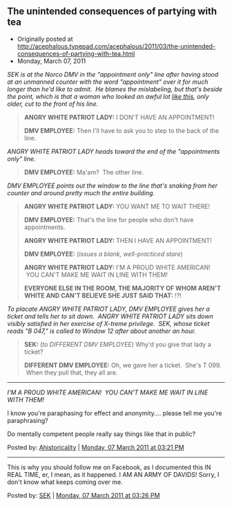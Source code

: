 ## The unintended consequences of partying with tea

 * Originally posted at http://acephalous.typepad.com/acephalous/2011/03/the-unintended-consequences-of-partying-with-tea.html
 * Monday, March 07, 2011

_SEK is at the Norco DMV in the "appointment only" line after having stood at an unmanned counter with the word "appointment" over it for much longer than he'd like to admit.  He blames the mislabeling, but that's beside the point, which is that a woman who looked an awful lot [like this](http://acephalous.typepad.com/american%20flag%20shirt.jpg), only older, cut to the front of his line._

> **ANGRY WHITE PATRIOT LADY:** I DON'T HAVE AN APPOINTMENT!
> 
> **DMV EMPLOYEE:** Then I'll have to ask you to step to the back of the line.

_ANGRY WHITE PATRIOT LADY heads toward the end of the "appointments only" line._

> **DMV EMPLOYEE:** Ma'am?  The other line.

_DMV EMPLOYEE points out the window to the line that's snaking from her counter and around pretty much the entire building._

> **ANGRY WHITE PATRIOT LADY:** YOU WANT ME TO WAIT THERE!
> 
> **DMV EMPLOYEE:** That's the line for people who don't have appointments.
> 
> **ANGRY WHITE PATRIOT LADY:** THEN I HAVE AN APPOINTMENT!
> 
> **DMV EMPLOYEE:** (_issues a blank, well-practiced stare_)
> 
> **ANGRY WHITE PATRIOT LADY:** I'M A PROUD WHITE AMERICAN!  YOU CAN'T MAKE ME WAIT IN LINE WITH THEM!
> 
> **EVERYONE ELSE IN THE ROOM, THE MAJORITY OF WHOM AREN'T WHITE AND CAN'T BELIEVE SHE JUST SAID THAT:** !?!

_To placate ANGRY WHITE PATRIOT LADY, DMV EMPLOYEE gives her a ticket and tells her to sit down.  ANGRY WHITE PATRIOT LADY sits down visibly satisfied in her exercise of X-treme privilege.  SEK, whose ticket reads "B 047," is called to Window 12 after about another an hour._

> **SEK:** (_to DIFFERENT DMV EMPLOYEE_) Why'd you give that lady a ticket?
> 
> **DIFFERENT DMV EMPLOYEE:** Oh, we gave her a ticket.  She's T 099.  When they pull that, they all are.
		
* * *

_I'M A PROUD WHITE AMERICAN!  YOU CAN'T MAKE ME WAIT IN LINE WITH THEM!_

I know you're paraphasing for effect and anonymity.... please tell me you're paraphrasing? 

Do mentally competent  people really say things like that in public?

Posted by: [Ahistoricality](http://ahistoricality.blogspot.com) | [Monday, 07 March 2011 at 03:21 PM](http://acephalous.typepad.com/acephalous/2011/03/the-unintended-consequences-of-partying-with-tea.html?cid=6a00d8341c2df453ef014e5fb4d71a970c#comment-6a00d8341c2df453ef014e5fb4d71a970c)

* * *

This is why you should follow me on Facebook, as I documented this IN REAL TIME, er, I mean, as it happened.  I AM AN ARMY OF DAVIDS!  Sorry, I don't know what keeps coming over me.  

Posted by: [SEK](http://acephalous.typepad.com) | [Monday, 07 March 2011 at 03:26 PM](http://acephalous.typepad.com/acephalous/2011/03/the-unintended-consequences-of-partying-with-tea.html?cid=6a00d8341c2df453ef014e868fc4c3970d#comment-6a00d8341c2df453ef014e868fc4c3970d)
        
